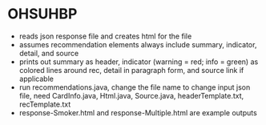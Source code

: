 # OHSUHBP

- reads json response file and creates html for the file
- assumes recommendation elements always include summary, indicator, detail, and source
- prints out summary as header, indicator (warning = red; info = green) as colored lines around rec, detail in paragraph form, and source link if applicable
- run recommendations.java, change the file name to change input json file, need CardInfo.java, Html.java, Source.java, headerTemplate.txt, recTemplate.txt
- response-Smoker.html and response-Multiple.html are example outputs
